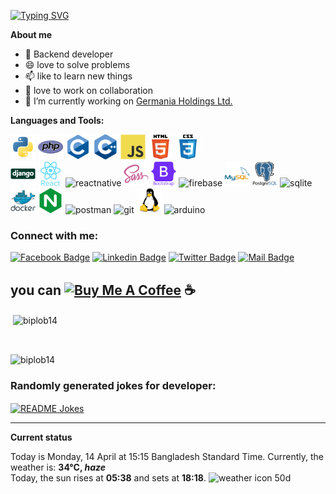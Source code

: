 <!-- ### Hello, World! 👋 -->
<!-- <h1 align="center">I'm Sadekur Rahaman</h1> -->
[![Typing SVG](https://readme-typing-svg.herokuapp.com?color=%2336BCF7&center=true&lines=Hey+there!+%F0%9F%91%8B;I'm+Sadekur+Rahaman+%F0%9F%98%8E;Nice+to+meet+you+%F0%9F%A5%B3)](https://git.io/typing-svg)

**About me**
- 🌱 Backend developer
- 😄 love to solve problems
- 📫 like to learn new things
- 👯 love to work on collaboration
- 🔭 I’m currently working on [Germania Holdings Ltd.](https://ghl-bd.com/ghl/)
  
**Languages and Tools:**

<p align="left">
    <img src="https://raw.githubusercontent.com/devicons/devicon/master/icons/python/python-original.svg" alt="python" width="40" height="40"/>
    <img src="https://raw.githubusercontent.com/devicons/devicon/master/icons/php/php-original.svg" alt="php" width="40" height="40"/>
    <img src="https://raw.githubusercontent.com/devicons/devicon/master/icons/c/c-original.svg" alt="c" width="40" height="40"/>
    <img src="https://raw.githubusercontent.com/devicons/devicon/master/icons/cplusplus/cplusplus-original.svg" alt="cplusplus" width="40" height="40"/>
    <img src="https://raw.githubusercontent.com/devicons/devicon/master/icons/javascript/javascript-original.svg" alt="javascript" width="40" height="40"/>
    <img src="https://raw.githubusercontent.com/devicons/devicon/master/icons/html5/html5-original-wordmark.svg" alt="html5" width="40" height="40"/>
    <img src="https://raw.githubusercontent.com/devicons/devicon/master/icons/css3/css3-original-wordmark.svg" alt="css3" width="40" height="40"/>
    <br>
    <img src="https://raw.githubusercontent.com/devicons/devicon/master/icons/django/django-original.svg" alt="django" width="40" height="40"/>
    <img src="https://raw.githubusercontent.com/devicons/devicon/master/icons/react/react-original-wordmark.svg" alt="react" width="40" height="40"/>
    <img src="https://reactnative.dev/img/header_logo.svg" alt="reactnative" width="40" height="40"/>
    <img src="https://raw.githubusercontent.com/devicons/devicon/master/icons/sass/sass-original.svg" alt="sass" width="40" height="40"/>
    <img src="https://raw.githubusercontent.com/devicons/devicon/master/icons/bootstrap/bootstrap-plain-wordmark.svg" alt="bootstrap" width="40" height="40"/>
    <img src="https://www.vectorlogo.zone/logos/firebase/firebase-icon.svg" alt="firebase" width="40" height="40"/>
    <img src="https://raw.githubusercontent.com/devicons/devicon/master/icons/mysql/mysql-original-wordmark.svg" alt="mysql" width="40" height="40"/>
    <img src="https://raw.githubusercontent.com/devicons/devicon/master/icons/postgresql/postgresql-original-wordmark.svg" alt="postgresql" width="40" height="40"/>
    <img src="https://www.vectorlogo.zone/logos/sqlite/sqlite-icon.svg" alt="sqlite" width="40" height="40"/>
    <!-- tools section -->
    <br>
    <img src="https://raw.githubusercontent.com/devicons/devicon/master/icons/docker/docker-original-wordmark.svg" alt="docker" width="40" height="40"/>
    <img src="https://raw.githubusercontent.com/devicons/devicon/master/icons/nginx/nginx-original.svg" alt="nginx" width="40" height="40"/>
    <img src="https://www.vectorlogo.zone/logos/getpostman/getpostman-icon.svg" alt="postman" width="40" height="40"/>
    <img src="https://www.vectorlogo.zone/logos/git-scm/git-scm-icon.svg" alt="git" width="40" height="40"/>
    <img src="https://raw.githubusercontent.com/devicons/devicon/master/icons/linux/linux-original.svg" alt="linux" width="40" height="40"/>
    <img src="https://cdn.worldvectorlogo.com/logos/arduino-1.svg" alt="arduino" width="40" height="40"/>
</p>

<h3 align="left">Connect with me:</h3>

[![Facebook Badge](https://img.shields.io/badge/Facebook-1877F2?style=for-the-badge&logo=facebook&logoColor=white)](https://www.facebook.com/srbiplob/)
[![Linkedin Badge](https://img.shields.io/badge/LinkedIn-0077B5?style=for-the-badge&logo=linkedin&logoColor=white)](https://www.linkedin.com/in/sadekur-rahaman-a33842b8/)
[![Twitter Badge](https://img.shields.io/badge/Twitter-1DA1F2?style=for-the-badge&logo=twitter&logoColor=white)](https://twitter.com/Dev_SR_Biplob)
[![Mail Badge](https://img.shields.io/badge/Gmail-D14836?style=for-the-badge&logo=gmail&logoColor=white)](mailto:dev.sadekur@gmail.com)

## you can  <a href="https://www.buymeacoffee.com/devsadekur" target="_blank"><img src="https://cdn.buymeacoffee.com/buttons/default-orange.png" alt="Buy Me A Coffee" height="41" width="174"></a> :coffee:

<p>&nbsp;<img align="center" src="https://github-readme-stats.vercel.app/api?username=biplob14&show_icons=true&locale=en" alt="biplob14" /></p>
<br>
<p><img align="center" src="https://github-readme-streak-stats.herokuapp.com/?user=biplob14&" alt="biplob14" /></p>

### Randomly generated jokes for developer:

<a href="https://readme-jokes.vercel.app"><img align="center" src="https://readme-jokes.vercel.app/api?bgColor=%230d324d&textColor=%2306d6a0&aColor=%2306d6a0&borderColor=%2306d6a0" alt="README Jokes"></a>


------------
**Current status**

Today is Monday, 14 April at 15:15 Bangladesh Standard Time.
Currently, the weather is: <b> 34°C, <i>haze</i></b></br>Today, the sun rises at <b>05:38</b> and sets at <b>18:18</b>. <img src="https://openweathermap.org/img/w/50d.png" alt="weather icon 50d"></p>
